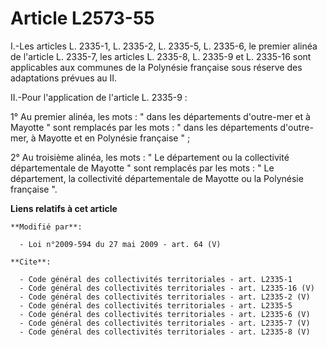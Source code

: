 # Article L2573-55

I.-Les articles L. 2335-1, L. 2335-2, L. 2335-5, L. 2335-6, le premier alinéa de l'article L. 2335-7, les articles L. 2335-8,
L. 2335-9 et L. 2335-16 sont applicables aux communes de la Polynésie française sous réserve des adaptations prévues au II. 

II.-Pour l'application de l'article L. 2335-9 : 

1° Au premier alinéa, les mots : " dans les départements d'outre-mer et à Mayotte " sont remplacés par les mots : " dans les
départements d'outre-mer, à Mayotte et en Polynésie française " ; 

2° Au troisième alinéa, les mots : " Le département ou la collectivité départementale de Mayotte " sont remplacés par les
mots : " Le département, la collectivité départementale de Mayotte ou la Polynésie française ".

**Liens relatifs à cet article**

	**Modifié par**:

	  - Loi n°2009-594 du 27 mai 2009 - art. 64 (V)

	**Cite**:

	  - Code général des collectivités territoriales - art. L2335-1
	  - Code général des collectivités territoriales - art. L2335-16 (V)
	  - Code général des collectivités territoriales - art. L2335-2 (V)
	  - Code général des collectivités territoriales - art. L2335-5
	  - Code général des collectivités territoriales - art. L2335-6 (V)
	  - Code général des collectivités territoriales - art. L2335-7 (V)
	  - Code général des collectivités territoriales - art. L2335-8 (V)
